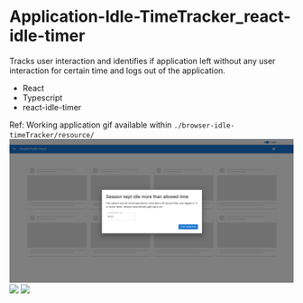 # Application-Idle-TimeTracker_react-idle-timer

Tracks user interaction and identifies if application left without any user interaction for certain time and logs out of the application.

- React
- Typescript
- react-idle-timer

Ref: Working application gif available within `./browser-idle-timeTracker/resource/`
![](./browser-idle-timetracker/resource/IdleTimeTrackerScreenprint.png)
![](./browser-idle-timetracker/resource/Idle_Time_Tracker_KeepLoggedIn.gif)
![](./browser-idle-timetracker/resource/Idle_Time_Tracker_LogsOut.gif)
